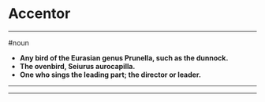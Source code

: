 # Accentor
---
#noun
- **Any bird of the Eurasian genus Prunella, such as the dunnock.**
- **The ovenbird, Seiurus aurocapilla.**
- **One who sings the leading part; the director or leader.**
---
---
